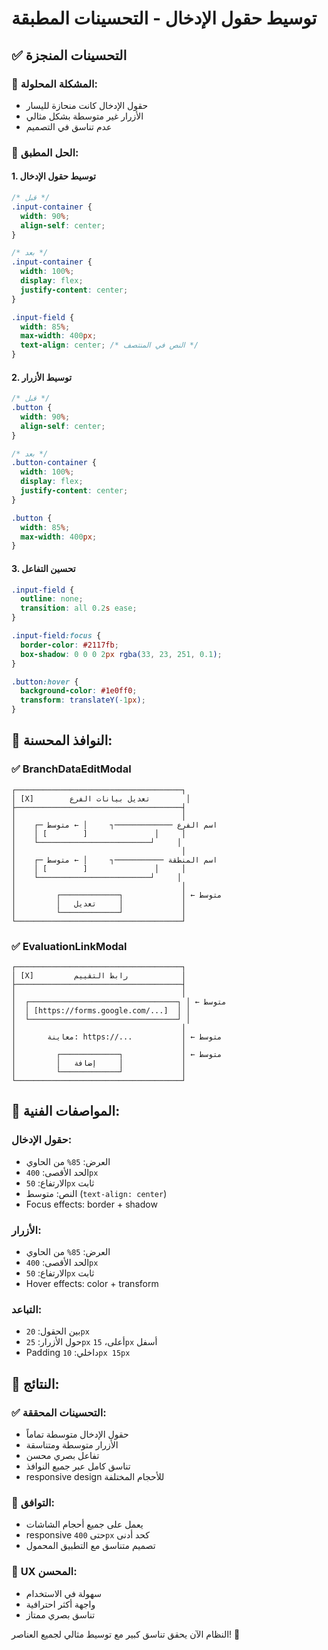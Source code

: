 # توسيط حقول الإدخال - التحسينات المطبقة

## ✅ التحسينات المنجزة

### 🎯 **المشكلة المحلولة:**
- حقول الإدخال كانت منحازة لليسار
- الأزرار غير متوسطة بشكل مثالي
- عدم تناسق في التصميم

### 📐 **الحل المطبق:**

#### **1. توسيط حقول الإدخال**
```css
/* قبل */
.input-container {
  width: 90%;
  align-self: center;
}

/* بعد */
.input-container {
  width: 100%;
  display: flex;
  justify-content: center;
}

.input-field {
  width: 85%;
  max-width: 400px;
  text-align: center; /* النص في المنتصف */
}
```

#### **2. توسيط الأزرار**
```css
/* قبل */
.button {
  width: 90%;
  align-self: center;
}

/* بعد */
.button-container {
  width: 100%;
  display: flex;
  justify-content: center;
}

.button {
  width: 85%;
  max-width: 400px;
}
```

#### **3. تحسين التفاعل**
```css
.input-field {
  outline: none;
  transition: all 0.2s ease;
}

.input-field:focus {
  border-color: #2117fb;
  box-shadow: 0 0 0 2px rgba(33, 23, 251, 0.1);
}

.button:hover {
  background-color: #1e0ff0;
  transform: translateY(-1px);
}
```

## 🎨 **النوافذ المحسنة:**

### ✅ **BranchDataEditModal**
```
┌─────────────────────────────────────┐
│ [X]        تعديل بيانات الفرع        │
├─────────────────────────────────────┤
│                                     │
│    ┌─ اسم الفرع ─────────────┐     │ ← متوسط
│    │ [        ]               │     │
│    └─────────────────────────┘     │
│                                     │
│    ┌─ اسم المنطقة ───────────┐     │ ← متوسط
│    │ [        ]               │     │
│    └─────────────────────────┘     │
│                                     │
│         ┌─────────────┐             │ ← متوسط
│         │   تعديل     │             │
│         └─────────────┘             │
└─────────────────────────────────────┘
```

### ✅ **EvaluationLinkModal**
```
┌─────────────────────────────────────┐
│ [X]         رابط التقييم            │
├─────────────────────────────────────┤
│                                     │
│  ┌─────────────────────────────────┐ │ ← متوسط
│  │ [https://forms.google.com/...]  │ │
│  └─────────────────────────────────┘ │
│                                     │
│       معاينة: https://...           │ ← متوسط
│                                     │
│         ┌─────────────┐             │ ← متوسط
│         │   إضافة     │             │
│         └─────────────┘             │
└─────────────────────────────────────┘
```

## 🔧 **المواصفات الفنية:**

### **حقول الإدخال:**
- العرض: `85%` من الحاوي
- الحد الأقصى: `400px`
- الارتفاع: `50px` ثابت
- النص: متوسط (`text-align: center`)
- Focus effects: border + shadow

### **الأزرار:**
- العرض: `85%` من الحاوي
- الحد الأقصى: `400px`
- الارتفاع: `50px` ثابت
- Hover effects: color + transform

### **التباعد:**
- بين الحقول: `20px`
- حول الأزرار: `25px` أعلى، `15px` أسفل
- Padding داخلي: `10px 15px`

## 🎯 **النتائج:**

### ✅ **التحسينات المحققة:**
- حقول الإدخال متوسطة تماماً
- الأزرار متوسطة ومتناسقة
- تفاعل بصري محسن
- تناسق كامل عبر جميع النوافذ
- responsive design للأحجام المختلفة

### 📱 **التوافق:**
- يعمل على جميع أحجام الشاشات
- responsive حتى `400px` كحد أدنى
- تصميم متناسق مع التطبيق المحمول

### 🚀 **UX المحسن:**
- سهولة في الاستخدام
- واجهة أكثر احترافية
- تناسق بصري ممتاز

النظام الآن يحقق تناسق كبير مع توسيط مثالي لجميع العناصر! 🎉
